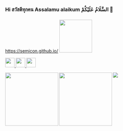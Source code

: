 ### Hi สวัสดีทุกคน Assalamu alaikum السَّلَامُ عَلَيْكُمْ  🙏
### <a href="https://semicon.github.io/">
https://semicon.github.io/
</a>
<img height="105" src="https://github-profile-trophy.vercel.app/?username=semicon&theme=dracula" />
<div>
<p align="left"> 
  <a href="https://github.com/semicon">
    <img height="30" src="https://komarev.com/ghpvc/?username=semicon"&label="semicon" />
  </a>
  <a href="https://twitter.com/home?lang=th">
    <img height="30" src="https://img.shields.io/github/checks-status/:semicom/:repo/:commit" />
  </a>
  <a href="https://github.com/semicon">
    <img height="30" src="https://img.shields.io/github/followers/semicon?label=follow&logo=github&style=flat" />
  </a>
</p>


<p align="left"> 
<a href="https://github.com/semicon">
  <img align="left" height="170px" src="https://github-readme-stats.vercel.app/api?username=semicon&count_private=true&show_icons=true&theme=dracula" />
</a>
<a href="https://github.com/semicon">
  <img align="left" height="170px" src="https://github-readme-stats.vercel.app/api/top-langs/?username=semicon&layout=compact&theme=dracula" />
</a>
</p>

  
<p align="left"> 
<img src = "https://semicon.github.io/img/github-contribution-grid-snake.svg">
</p>
